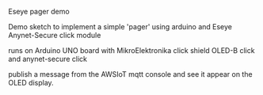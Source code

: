 Eseye pager demo

Demo sketch to implement a simple 'pager' using arduino and Eseye Anynet-Secure click module

runs on Arduino UNO board with MikroElektronika click shield OLED-B click and anynet-secure click

publish a message from the AWSIoT mqtt console and see it appear on the OLED display.



